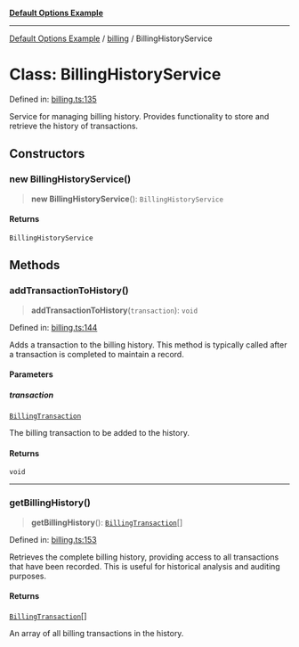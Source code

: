 [**Default Options Example**](../../README.md)

***

[Default Options Example](../../modules.md) / [billing](../README.md) / BillingHistoryService

# Class: BillingHistoryService

Defined in: [billing.ts:135](https://github.com/typedoc2md/dummy-typescript-api/blob/main/src/billing.ts#L135)

Service for managing billing history.
Provides functionality to store and retrieve the history of transactions.

## Constructors

### new BillingHistoryService()

> **new BillingHistoryService**(): `BillingHistoryService`

#### Returns

`BillingHistoryService`

## Methods

### addTransactionToHistory()

> **addTransactionToHistory**(`transaction`): `void`

Defined in: [billing.ts:144](https://github.com/typedoc2md/dummy-typescript-api/blob/main/src/billing.ts#L144)

Adds a transaction to the billing history.
This method is typically called after a transaction is completed to maintain a record.

#### Parameters

##### transaction

[`BillingTransaction`](../interfaces/BillingTransaction.md)

The billing transaction to be added to the history.

#### Returns

`void`

***

### getBillingHistory()

> **getBillingHistory**(): [`BillingTransaction`](../interfaces/BillingTransaction.md)[]

Defined in: [billing.ts:153](https://github.com/typedoc2md/dummy-typescript-api/blob/main/src/billing.ts#L153)

Retrieves the complete billing history, providing access to all transactions that have been recorded.
This is useful for historical analysis and auditing purposes.

#### Returns

[`BillingTransaction`](../interfaces/BillingTransaction.md)[]

An array of all billing transactions in the history.
